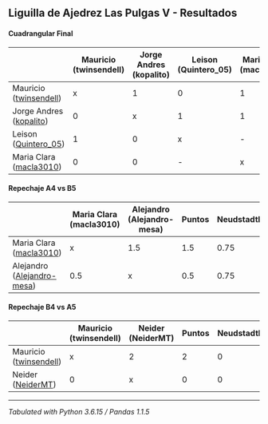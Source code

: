 ## Liguilla de Ajedrez Las Pulgas V - Resultados

#### Cuadrangular Final
|                                                                        | Mauricio (twinsendell) | Jorge Andres (kopalito) | Leison (Quintero_05) | Maria Clara (macla3010) | PTOS | Neudstatdl |
|------------------------------------------------------------------------|------------------------|-------------------------|----------------------|-------------------------|------|------------|
| Mauricio ([twinsendell](https://lichess.org/?user=twinsendell#friend)) |                      x |                       1 | 0                    | 1                       |    2 |          2 |
| Jorge Andres ([kopalito](https://lichess.org/?user=kopalito#friend))   |                      0 |                       x | 1                    | 1                       |    2 |          1 |
| Leison ([Quintero_05](https://lichess.org/?user=Quintero_05#friend))   |                      1 |                       0 | x                    | -                       |    1 |          2 |
| Maria Clara ([macla3010](https://lichess.org/?user=macla3010#friend))  |                      0 |                       0 | -                    | x                       |    0 |          0 |

#### Repechaje A4 vs B5
|                                                                               | Maria Clara (macla3010) | Alejandro (Alejandro-mesa) | Puntos | Neudstadtl |
|-------------------------------------------------------------------------------|-------------------------|----------------------------|--------|------------|
| Maria Clara ([macla3010](https://lichess.org/?user=macla3010#friend))         | x                       | 1.5                        |    1.5 |       0.75 |
| Alejandro ([Alejandro-mesa](https://lichess.org/?user=Alejandro-mesa#friend)) | 0.5                     | x                          |    0.5 |       0.75 |

#### Repechaje B4 vs A5
|                                                                        | Mauricio (twinsendell) | Neider (NeiderMT) | Puntos | Neudstadtl |
|------------------------------------------------------------------------|------------------------|-------------------|--------|------------|
| Mauricio ([twinsendell](https://lichess.org/?user=twinsendell#friend)) | x                      | 2                 |      2 |          0 |
| Neider ([NeiderMT](https://lichess.org/?user=NeiderMT#friend))         | 0                      | x                 |      0 |          0 |

****
*Tabulated with Python 3.6.15 / Pandas 1.1.5*
